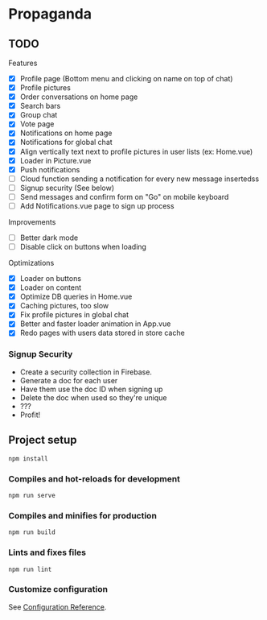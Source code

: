 # Propaganda

## TODO
Features
- [x] Profile page (Bottom menu and clicking on name on top of chat)
- [x] Profile pictures
- [x] Order conversations on home page
- [x] Search bars
- [x] Group chat
- [x] Vote page
- [x] Notifications on home page
- [x] Notifications for global chat
- [x] Align vertically text next to profile pictures in user lists (ex: Home.vue)
- [x] Loader in Picture.vue
- [x] Push notifications
- [ ] Cloud function sending a notification for every new message insertedss
- [ ] Signup security (See below)
- [ ] Send messages and confirm form on "Go" on mobile keyboard
- [ ] Add Notifications.vue page to sign up process

Improvements
- [ ] Better dark mode
- [ ] Disable click on buttons when loading

Optimizations
- [x] Loader on buttons
- [x] Loader on content
- [x] Optimize DB queries in Home.vue
- [x] Caching pictures, too slow
- [x] Fix profile pictures in global chat
- [x] Better and faster loader animation in App.vue
- [x] Redo pages with users data stored in store cache

### Signup Security
* Create a security collection in Firebase.
* Generate a doc for each user
* Have them use the doc ID when signing up
* Delete the doc when used so they're unique
* ???
* Profit!

## Project setup
```
npm install
```

### Compiles and hot-reloads for development
```
npm run serve
```

### Compiles and minifies for production
```
npm run build
```

### Lints and fixes files
```
npm run lint
```

### Customize configuration
See [Configuration Reference](https://cli.vuejs.org/config/).
